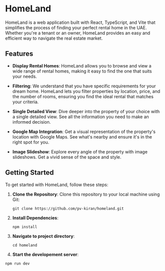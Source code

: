 # HomeLand

HomeLand is a web application built with React, TypeScript, and Vite that simplifies the process of finding your perfect rental home in the UAE. Whether you're a tenant or an owner, HomeLand provides an easy and efficient way to navigate the real estate market.

## Features

- **Display Rental Homes**: HomeLand allows you to browse and view a wide range of rental homes, making it easy to find the one that suits your needs.

- **Filtering**: We understand that you have specific requirements for your dream home. HomeLand lets you filter properties by location, price, and the number of rooms, ensuring you find the ideal rental that matches your criteria.

- **Single Detailed View**: Dive deeper into the property of your choice with a single detailed view. See all the information you need to make an informed decision.

- **Google Map Integration**: Get a visual representation of the property's location with Google Maps. See what's nearby and ensure it's in the right spot for you.

- **Image Slideshow**: Explore every angle of the property with image slideshows. Get a vivid sense of the space and style.

## Getting Started

To get started with HomeLand, follow these steps:

1. **Clone the Repository**: Clone this repository to your local machine using Git:

   ```shell
   git clone https://github.com/pv-kiran/homeland.git
   
2. **Install Dependencies**: 

   ```shell
   npm install

3. **Navigate to project directory**: 

   ```shell
   cd homeland

3.  **Start the developement server**: 

   ```shell
   npm run dev
